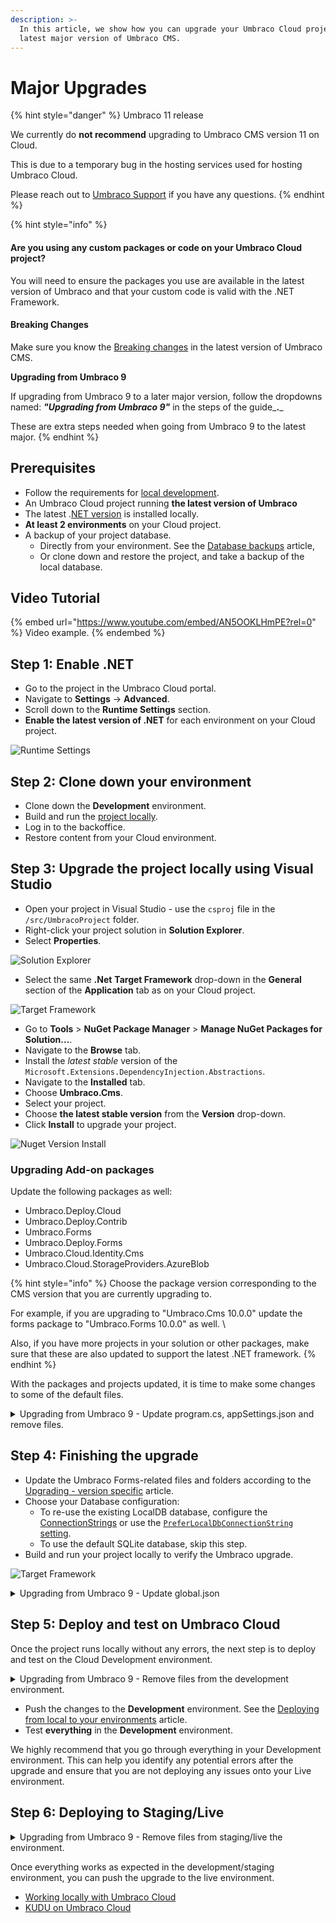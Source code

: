 ```yaml
---
description: >-
  In this article, we show how you can upgrade your Umbraco Cloud project to the
  latest major version of Umbraco CMS.
---
```


# Major Upgrades

{% hint style="danger" %}
Umbraco 11 release

We currently do **not recommend** upgrading to Umbraco CMS version 11 on Cloud.

This is due to a temporary bug in the hosting services used for hosting Umbraco Cloud.

Please reach out to [Umbraco Support](mailto:support@umbraco.com) if you have any questions.
{% endhint %}

{% hint style="info" %}
#### **Are you using any custom packages or code on your Umbraco Cloud project?**

You will need to ensure the packages you use are available in the latest version of  Umbraco and that your custom code is valid with the .NET Framework.

#### **Breaking Changes**

Make sure you know the [Breaking changes](broken-reference) in the latest version of Umbraco CMS.

**Upgrading from Umbraco 9**

If upgrading from Umbraco 9 to a later major version, follow the dropdowns named: _**"Upgrading from Umbraco 9"**_ in the steps of the guide_**.**_

These are extra steps needed when going from Umbraco 9 to the latest major.
{% endhint %}

## Prerequisites

* Follow the requirements for [local development](../../umbraco-cms/fundamentals/setup/requirements.md#local-development).
* An Umbraco Cloud project running **the latest version of Umbraco**
* The latest .[NET version](https://dotnet.microsoft.com/en-us/download/visual-studio-sdks) is installed locally.
* **At least 2 environments** on your Cloud project.
* A backup of your project database.
  * Directly from your environment. See the [Database backups](../databases/backups.md) article,
  * Or clone down and restore the project, and take a backup of the local database.

## Video Tutorial

{% embed url="https://www.youtube.com/embed/AN5OOKLHmPE?rel=0" %}
Video example.
{% endembed %}

## Step 1: Enable .NET

* Go to the project in the Umbraco Cloud portal.
* Navigate to **Settings** -> **Advanced**.
* Scroll down to the **Runtime Settings** section.
* **Enable the latest version of .NET** for each environment on your Cloud project.

![Runtime Settings](images/Runtime-Settings.png)

## Step 2: Clone down your environment

* Clone down the **Development** environment.
* Build and run the [project locally](../set-up/working-locally.md#running-the-site-locally).
* Log in to the backoffice.
* Restore content from your Cloud environment.

## Step 3: Upgrade the project locally using Visual Studio

* Open your project in Visual Studio - use the `csproj` file in the `/src/UmbracoProject` folder.
* Right-click your project solution in **Solution Explorer**.
* Select **Properties**.

![Solution Explorer](images/Solution-Explorer.png)

* Select the same **.Net** **Target Framework** drop-down in the **General** section of the **Application** tab as on your Cloud project.

![Target Framework](images/Target-Framework.png)

* Go to **Tools** > **NuGet Package Manager** > **Manage NuGet Packages for Solution...**.
* Navigate to the **Browse** tab.
* Install the _latest stable_ version of the `Microsoft.Extensions.DependencyInjection.Abstractions`.
* Navigate to the **Installed** tab.
* Choose **Umbraco.Cms**.
* Select your project.
* Choose **the latest stable version** from the **Version** drop-down.
* Click **Install** to upgrade your project.

![Nuget Version Install](images/Nuget-Version-Install.png)

### Upgrading Add-on packages

Update the following packages as well:

* Umbraco.Deploy.Cloud
* Umbraco.Deploy.Contrib
* Umbraco.Forms
* Umbraco.Deploy.Forms
* Umbraco.Cloud.Identity.Cms
* Umbraco.Cloud.StorageProviders.AzureBlob

{% hint style="info" %}
Choose the package version corresponding to the CMS version that you are currently upgrading to.

For example, if you are upgrading to "Umbraco.Cms 10.0.0" update the forms package to "Umbraco.Forms 10.0.0" as well. \


Also, if you have more projects in your solution or other packages, make sure that these are also updated to support the latest .NET framework.
{% endhint %}

With the packages and projects updated, it is time to make some changes to some of the default files.

<details>

<summary>Upgrading from Umbraco 9 - Update program.cs, appSettings.json and remove files.</summary>

*   Update the `Program` class in the `Program.cs` file to the following:\
    using Umbraco.Cms.Web.Common.Hosting;

    ```

    public class Program
        {
            public static void Main(string[] args)
                => CreateHostBuilder(args)
                    .Build()
                    .Run();

            public static IHostBuilder CreateHostBuilder(string[] args) =>
                Host.CreateDefaultBuilder(args)
                    .ConfigureUmbracoDefaults()
                    .ConfigureWebHostDefaults(webBuilder =>
                    {
                        webBuilder.UseStaticWebAssets();
                        webBuilder.UseStartup<Startup>();
                    });
        }
    ```
* Re-enable the appsettings IntelliSense by updating your schema reference in the **appsettings.json** file from:

```json
"$schema": "./umbraco/config/appsettings-schema.json",
```

To:

```json
"$schema": "./appsettings-schema.json",
```

Apply this change to the following files as well:

* **appsettings.Development.json**
* **appsettings.Production.json**
* **appsettings.Staging.json**

Remove the following files and folders _manually_ from your local project:

* `/wwwroot/umbraco`
* `/umbraco/PartialViewMacros`
* `/umbraco/UmbracoBackOffice`
* `/umbraco/UmbracoInstall`
* `/umbraco/UmbracoWebsite`
* `/umbraco/config/lang`

</details>

## Step 4: Finishing the upgrade

* Update the Umbraco Forms-related files and folders according to the [Upgrading - version specific](../../umbraco-forms/installation/version-specific.md) article.
* Choose your Database configuration:
  * To re-use the existing LocalDB database, configure the [ConnectionStrings](../../umbraco-deploy/upgrades/version-specific.md#database-initialization) or use the [`PreferLocalDbConnectionString` setting](../../umbraco-deploy/deploy-settings.md#preferlocaldbconnectionstring).
  * To use the default SQLite database, skip this step.
* Build and run your project locally to verify the Umbraco upgrade.

![Target Framework](images/verify-v10-upgrade-locally.png)

<details>

<summary>Upgrading from Umbraco 9 - Update global.json</summary>

*   Update the `global.json` in the root repository folder to target the runtime Software Development Kit (SDK) for the latest version of [.NET 6](https://dotnet.microsoft.com/en-us/download/dotnet/6.0).\
    &#x20;

    ```
       {
      "sdk": {
          "allowPrerelease": false,
          "version": "6.0.402",
          "rollForward": "minor"
      }
      }
    ```

&#x20;If `global.json` does not exist in the root of your repository, you need to add it manually.

Learn more about the `global.json` in the official [Microsoft docs.](https://learn.microsoft.com/en-us/dotnet/core/tools/global-json)

</details>

## Step 5: Deploy and test on Umbraco Cloud

Once the project runs locally without any errors, the next step is to deploy and test on the Cloud Development environment.

<details>

<summary>Upgrading from Umbraco 9 - Remove files from the development environment.</summary>
    
* `/wwwroot/umbraco`
* `/umbraco/PartialViewMacros`
* `/umbraco/UmbracoBackOffice`
* `/umbraco/UmbracoInstall`
* `/umbraco/UmbracoWebsite`
* `/umbraco/config/lang`

The files and folder above need to be removed on the **Development** environment through `KUDU` -> `Debug Console` -> `CMD` -> `Site` -> from both the `repository` and `wwwroot` folders.

![image](https://user-images.githubusercontent.com/83591955/210218172-b32a6be9-9b2a-48c4-8ed7-676068f72946.png)

</details>

* Push the changes to the **Development** environment. See the [Deploying from local to your environments](../deployment/local-to-cloud.md) article.
* Test **everything** in the **Development** environment.

We highly recommend that you go through everything in your Development environment. This can help you identify any potential errors after the upgrade and ensure that you are not deploying any issues onto your Live environment.

## Step 6: Deploying to Staging/Live

<details>

<summary>Upgrading from Umbraco 9 -  Remove files from staging/live the environment.</summary>

Before deploying the upgrade to your next environment, you will need to remove the folders you also removed from Kudu on your Development environment.

The files are:

* `/wwwroot/umbraco`
* `/umbraco/PartialViewMacros`
* `/umbraco/UmbracoBackOffice`
* `/umbraco/UmbracoInstall`
* `/umbraco/UmbracoWebsite`
* `/umbraco/config/lang`

They need to be removed through  `KUDU` -> `Debug Console` -> `CMD` -> `Site` -> from both the `repository` and `wwwroot` folders.

![image](https://user-images.githubusercontent.com/83591955/210218090-9b72fc05-cfe3-442f-8045-a90e5b8a9e89.png)

</details>

Once everything works as expected in the development/staging environment, you can push the upgrade to the live environment.

* [Working locally with Umbraco Cloud](https://github.com/umbraco/UmbracoDocs/blob/11.x/umbraco-cloud/set-up/working-locally.md)
* [KUDU on Umbraco Cloud](https://github.com/umbraco/UmbracoDocs/blob/11.x/umbraco-cloud/set-up/power-tools)
